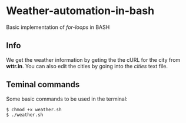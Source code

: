 # Weather-automation-in-bash
Basic implementation of *for-loops* in BASH

## Info
We get the weather information by geting the the cURL for the city from **wttr.in**.
You can also edit the cities by going into the _cities_ text file.

## Teminal commands
Some basic commands to be used in the terminal:
```
$ chmod +x weather.sh
$ ./weather.sh
```
